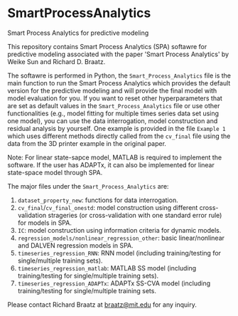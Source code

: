 # SmartProcessAnalytics
Smart Process Analytics for predictive modeling

This repository contains Smart Process Analytics (SPA) softawre for predictive modeling associated with the paper 'Smart Process Analytics' by Weike Sun and Richard D. Braatz.

The softawre is performed in Python, the `Smart_Process_Analytics` file is the main function to run the Smart Process Analytics which provides the default version for the predictive modeling and will provide the final model with model evaluation for you. If you want to reset other hyperparameters that are set as default values in the `Smart_Process_Analytics` file or use other functionalities (e.g., model fitting for multiple times series data set using one model), you can use the data interrogation, model construction and residual analysis by yourself. One example is provided in the file `Example 1` which uses different methods directly called from the `cv_final` file using the data from the 3D printer example in the original paper.

Note: For linear state-sapce model, MATLAB is required to implement the software. If the user has ADAPTx, it can also be implemented for linear state-space model through SPA.



The major files under the `Smart_Process_Analytics` are:
1. `dataset_property_new`: functions for data interrogation.
2. `cv_final`/`cv_final_onestd`: model construction using different cross-validation strageries (or cross-validation with one standard error rule) for models in SPA.
3. `IC`: model construction using information criteria for dynamic models.
4. `regression_models/nonlinear_regression_other`: basic linear/nonlinear and DALVEN regression models in SPA.
5. `timeseries_regression_RNN`: RNN model (including training/testing for single/multiple training sets).
6. `timeseries_regression_matlab`: MATLAB SS model (including training/testing for single/multiple training sets).
7. `timeseries_regression_ADAPTx`: ADAPTx SS-CVA model (including training/testing for single/multiple training sets.


Please contact Richard Braatz at braatz@mit.edu for any inquiry. 
